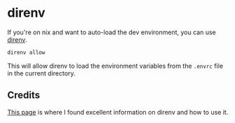 # direnv

If you're on nix and want to auto-load the dev environment, you can use [direnv](https://search.nixos.org/packages?channel=unstable&show=direnv&from=0&size=50&sort=relevance&type=packages&query=direnv).

```bash
direnv allow
```

This will allow direnv to load the environment variables from the `.envrc` file in the current directory.

## Credits

[This page](https://search.nixos.org/packages?channel=unstable&show=direnv&from=0&size=50&sort=relevance&type=packages&query=direnv) is where I found excellent information on direnv and how to use it.
